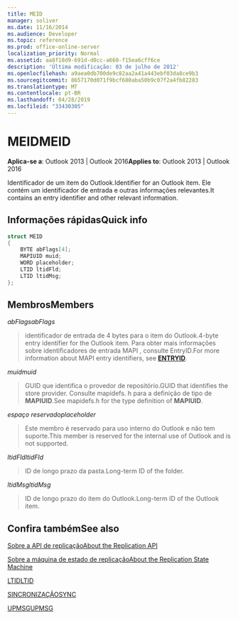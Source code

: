 ```yaml
---
title: MEID
manager: soliver
ms.date: 11/16/2014
ms.audience: Developer
ms.topic: reference
ms.prod: office-online-server
localization_priority: Normal
ms.assetid: aa8f18d9-691d-d0cc-a660-f15ea6cff6ce
description: 'Última modificação: 03 de julho de 2012'
ms.openlocfilehash: a9aea0db700de9c82aa2a41a443ebf03da8ce9b3
ms.sourcegitcommit: 8657170d071f9bcf680aba50b9c07f2a4fb82283
ms.translationtype: MT
ms.contentlocale: pt-BR
ms.lasthandoff: 04/28/2019
ms.locfileid: "33430305"
---
```

# <a name="meid"></a><span data-ttu-id="956e7-103">MEID</span><span class="sxs-lookup"><span data-stu-id="956e7-103">MEID</span></span>

 
  
<span data-ttu-id="956e7-104">**Aplica-se a**: Outlook 2013 | Outlook 2016</span><span class="sxs-lookup"><span data-stu-id="956e7-104">**Applies to**: Outlook 2013 | Outlook 2016</span></span> 
  
<span data-ttu-id="956e7-105">Identificador de um item do Outlook.</span><span class="sxs-lookup"><span data-stu-id="956e7-105">Identifier for an Outlook item.</span></span> <span data-ttu-id="956e7-106">Ele contém um identificador de entrada e outras informações relevantes.</span><span class="sxs-lookup"><span data-stu-id="956e7-106">It contains an entry identifier and other relevant information.</span></span>
  
## <a name="quick-info"></a><span data-ttu-id="956e7-107">Informações rápidas</span><span class="sxs-lookup"><span data-stu-id="956e7-107">Quick info</span></span>

```cpp
struct MEID 
{ 
    BYTE abFlags[4]; 
    MAPIUID muid; 
    WORD placeholder; 
    LTID ltidFld; 
    LTID ltidMsg; 
};
```

## <a name="members"></a><span data-ttu-id="956e7-108">Membros</span><span class="sxs-lookup"><span data-stu-id="956e7-108">Members</span></span>

 <span data-ttu-id="956e7-109">_abFlags_</span><span class="sxs-lookup"><span data-stu-id="956e7-109">_abFlags_</span></span>
  
> <span data-ttu-id="956e7-110">identificador de entrada de 4 bytes para o item do Outlook.</span><span class="sxs-lookup"><span data-stu-id="956e7-110">4-byte entry identifier for the Outlook item.</span></span> <span data-ttu-id="956e7-111">Para obter mais informações sobre identificadores de entrada MAPI **[](entryid.md)**, consulte EntryID.</span><span class="sxs-lookup"><span data-stu-id="956e7-111">For more information about MAPI entry identifiers, see **[ENTRYID](entryid.md)**.</span></span> 
    
 <span data-ttu-id="956e7-112">_muid_</span><span class="sxs-lookup"><span data-stu-id="956e7-112">_muid_</span></span>
  
> <span data-ttu-id="956e7-113">GUID que identifica o provedor de repositório.</span><span class="sxs-lookup"><span data-stu-id="956e7-113">GUID that identifies the store provider.</span></span> <span data-ttu-id="956e7-114">Consulte mapidefs. h para a definição de tipo de **MAPIUID**.</span><span class="sxs-lookup"><span data-stu-id="956e7-114">See mapidefs.h for the type definition of **MAPIUID**.</span></span> 
    
 <span data-ttu-id="956e7-115">_espaço reservado_</span><span class="sxs-lookup"><span data-stu-id="956e7-115">_placeholder_</span></span>
  
> <span data-ttu-id="956e7-116">Este membro é reservado para uso interno do Outlook e não tem suporte.</span><span class="sxs-lookup"><span data-stu-id="956e7-116">This member is reserved for the internal use of Outlook and is not supported.</span></span>
    
 <span data-ttu-id="956e7-117">_ltidFld_</span><span class="sxs-lookup"><span data-stu-id="956e7-117">_ltidFld_</span></span>
  
> <span data-ttu-id="956e7-118">ID de longo prazo da pasta.</span><span class="sxs-lookup"><span data-stu-id="956e7-118">Long-term ID of the folder.</span></span>
    
 <span data-ttu-id="956e7-119">_ltidMsg_</span><span class="sxs-lookup"><span data-stu-id="956e7-119">_ltidMsg_</span></span>
  
> <span data-ttu-id="956e7-120">ID de longo prazo do item do Outlook.</span><span class="sxs-lookup"><span data-stu-id="956e7-120">Long-term ID of the Outlook item.</span></span>
    
## <a name="see-also"></a><span data-ttu-id="956e7-121">Confira também</span><span class="sxs-lookup"><span data-stu-id="956e7-121">See also</span></span>



[<span data-ttu-id="956e7-122">Sobre a API de replicação</span><span class="sxs-lookup"><span data-stu-id="956e7-122">About the Replication API</span></span>](about-the-replication-api.md)
  
[<span data-ttu-id="956e7-123">Sobre a máquina de estado de replicação</span><span class="sxs-lookup"><span data-stu-id="956e7-123">About the Replication State Machine</span></span>](about-the-replication-state-machine.md)
  
[<span data-ttu-id="956e7-124">LTID</span><span class="sxs-lookup"><span data-stu-id="956e7-124">LTID</span></span>](ltid.md)
  
[<span data-ttu-id="956e7-125">SINCRONIZAÇÃO</span><span class="sxs-lookup"><span data-stu-id="956e7-125">SYNC</span></span>](sync.md)
  
[<span data-ttu-id="956e7-126">UPMSG</span><span class="sxs-lookup"><span data-stu-id="956e7-126">UPMSG</span></span>](upmsg.md)

